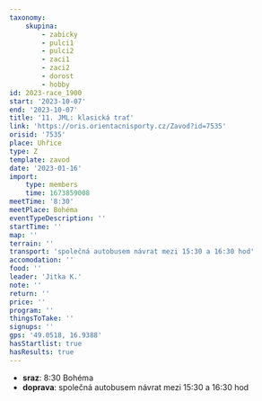 ```yaml
---
taxonomy:
    skupina:
        - zabicky
        - pulci1
        - pulci2
        - zaci1
        - zaci2
        - dorost
        - hobby
id: 2023-race_1900
start: '2023-10-07'
end: '2023-10-07'
title: '11. JML: klasická trať'
link: 'https://oris.orientacnisporty.cz/Zavod?id=7535'
orisid: '7535'
place: Uhřice
type: Z
template: zavod
date: '2023-01-16'
import:
    type: members
    time: 1673859008
meetTime: '8:30'
meetPlace: Bohéma
eventTypeDescription: ''
startTime: ''
map: ''
terrain: ''
transport: 'společná autobusem návrat mezi 15:30 a 16:30 hod'
accomodation: ''
food: ''
leader: 'Jitka K.'
note: ''
return: ''
price: ''
program: ''
thingsToTake: ''
signups: ''
gps: '49.0518, 16.9388'
hasStartlist: true
hasResults: true
---
```


* **sraz**: 8:30 Bohéma
* **doprava**: společná autobusem návrat mezi 15:30 a 16:30 hod
